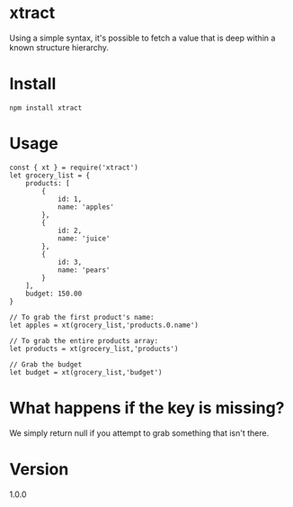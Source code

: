 # xtract
Using a simple syntax, it's possible to fetch a value that is deep within a known structure hierarchy.

# Install
```
npm install xtract
```

# Usage
```
const { xt } = require('xtract')
let grocery_list = {
	products: [
		{
			id: 1,
			name: 'apples'
		},
		{
			id: 2,
			name: 'juice'
		},
		{
			id: 3,
			name: 'pears'
		}
	],
	budget: 150.00
}

// To grab the first product's name:
let apples = xt(grocery_list,'products.0.name')

// To grab the entire products array:
let products = xt(grocery_list,'products')

// Grab the budget
let budget = xt(grocery_list,'budget')
```

# What happens if the key is missing?
We simply return null if you attempt to grab something that isn't there.

# Version
1.0.0
